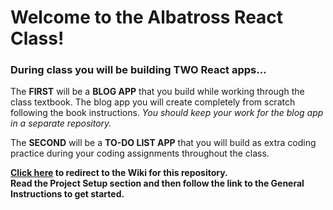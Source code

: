 # Welcome to the Albatross React Class!  

### During class you will be building **TWO** React apps...

The **FIRST** will be a **BLOG APP** that you build while working through the class textbook.
The blog app you will create completely from scratch following the book instructions.  _You should keep your work for the blog app in a separate repository._  

The **SECOND** will be a **TO-DO LIST APP** that you will build as extra coding practice during your coding assignments throughout the class.  

**[Click here](https://github.com/Code-the-Dream-School/ctd-react-albatross/wiki) to redirect to the Wiki for this repository.  
Read the Project Setup section and then follow the link to the General Instructions to get started.**
